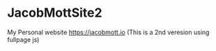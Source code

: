 # JacobMottSite2
My Personal website https://jacobmott.io (This is a 2nd veresion using fullpage js)
